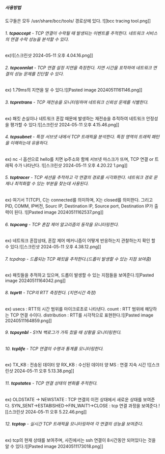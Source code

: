 
#####  사용방법
도구들은 모두 /usr/share/bcc/tools/ 경로상에 있다.
![[bcc tracing tool.png]]

###### 1. **tcpaccept** - TCP 연결이 수락될 때 발생되는 이벤트를 추적한다. 네트워크 서비스의 연결 수락 성능을 분석할 수 있다.
   ex)![[스크린샷 2024-05-11 오후 4.04.16.png]]

###### 2. **tcpconnlat** - TCP 연결 설정 지연을 측정한다. 지연 시간을 포착하여 네트워크 연결의 성능 문제를 진단할 수 있다.
   ex) 1.79ms의 지연을 알 수 있다.![[Pasted image 20240511161146.png]]
   
###### 3. **tcpretrans** - TCP 재전송을 모니터링하여 네트워크 신뢰성 문제를 식별한다. 
   ex) 패킷 손실이나 네트워크 혼잡 때문에 발생하는 재전송을 추적하여 네트워크 안정성을 평가할 수 있다.![[스크린샷 2024-05-11 오후 4.15.46.png]]
   
###### 4. **tcpsubnet** - 특정 서브넷 내에서 TCP 트래픽을 분석한다. 특정 영역의 트래픽 패턴을 이해하는데 유용하다.
   ex) nc -l 옵션으로 hello를 치면 ip주소와 함께 서브넷 마스크가 뜨며, TCP 연결 or 트래픽 수가 나타난다.
    ![[스크린샷 2024-05-11 오후 4.20.22 1.png]]
     
###### 5. **tcptracer** - TCP 세션을 추적하고 각 연결의 경로를 시각화한다. 네트워크 경로 문제나 최적화할 수 있는 부분을 찾는데 사용된다.
   ex) 여기서 T(TCP), C는 connected를 의미하며, X는 closed를 의미한다.
   그리고 PID, COMM, IP버전, Sourc IP, Destination IP, Source port, Destination IP가 출력이 된다.
    ![[Pasted image 20240511162537.png]]
   
###### 6. **tcpcong** - TCP 혼잡 제어 알고리즘의 동작을 모니터링한다. 
   ex) 네트워크 혼잡상태, 혼잡 제어 메커니즘이 어떻게 반응하는지 관찰하는지 확인 할 수 있다.![[스크린샷 2024-05-11 오후 4.38.12.png]]
   
###### 7. tcpdrop - 드롭되는 TCP 패킷을 추적한다.(드롭이 발생할 수 있는 지점 보여줌)
   ex) 패킷들을 추적하고 있으며, 드롭이 발생할 수 있는 지점들을 보여준다.![[Pasted image 20240511164042.png]]
###### 8. **tcprtt** - TCP의 RTT 측정한다. (지연시간 측정)
   ex) usecs : RTT의 시간 범위를 마이크로초로 나타낸다.
   count : RTT 범위에 해당하는 TCP 연결 수이다.
   distribution : RTT를 시각적으로 표현한다.![[Pasted image 20240511164859.png]]
   
###### 9. **tcpsynbl** - SYN 백로그가 가득 찼을 때 상황을 모니터링한다.
###### 10. **tcplife** - TCP 연결의 수명과 통계를 모니터링한다.
ex) TX_KB : 전송된 데이터 양
	RX_KB : 수신된 데이터 양
    MS : 연결 지속 시간
    ![[스크린샷 2024-05-11 오후 5.13.38.png]]
###### 11. **tcpstates** - TCP 연결 상태의 변화를 추적한다.
ex) OLDSTATE -> NEWSTATE : TCP 연결의 이전 상태에서 새로운 상태를 보여준다.
    SYN_SENT->ESTABISHED->FIN_WAIT1->CLOSE : tcp 연결 과정을 보여준다.![[스크린샷 2024-05-11 오후 5.22.46.png]]
###### 12. **tcptop** - 실시간 TCP 트래픽을 모니터링하여 각 연결의 성능을 보여준다. 
ex) tcp의 현재 상태를 보여주며, 사진에서는 ssh 연결이 8시간동안 되어있다는 것을 알 수 있다.![[Pasted image 20240511173018.png]]